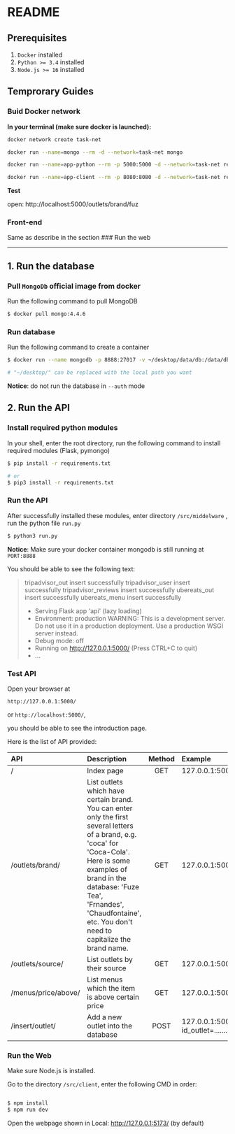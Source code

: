 # README

## Prerequisites

1. `Docker`  installed
2. `Python >= 3.4`  installed
3. `Node.js >= 16` installed



## Temprorary Guides

### Buid Docker network

**In your terminal (make sure docker is launched):**
```bash
docker network create task-net

docker run --name=mongo --rm -d --network=task-net mongo

docker run --name=app-python --rm -p 5000:5000 -d --network=task-net reisafriche/test:1.0.3

docker run --name=app-client --rm -p 8080:8080 -d --network=task-net reisafriche/vue-app:1.0.0  
```

**Test**

open: http://localhost:5000/outlets/brand/fuz

### Front-end

Same as describe in the section ### Run the web


---------------------------------------------------------------------------------------------------------------------

## 1. Run the database

### Pull `MongoDb` official image from docker

Run the following command to pull MongoDB

```bash
$ docker pull mongo:4.4.6
```

### Run database

Run the following command to create a container

```bash
$ docker run --name mongodb -p 8888:27017 -v ~/desktop/data/db:/data/db -d mongo

# "~/desktop/" can be replaced with the local path you want
```

**Notice**:  do not run the database in `--auth` mode



<!-- ### Test connection

> This part does not functioning well at the moment, please skip it! Go to the section Run the API

Run the following command to enter mongo shell

**Notice**: container name `mongo` can be replaced by container id, use `$ docker ps` to inspect container id

```bash
$ docker exec -it mongodb mongo
```

If you see the following text, then the connection is a succeed.

>MongoDB shell version <v4.4.6>
>connecting to: mongodb://127.0.0.1:27017/?compressors=disabled&gssapiServiceName=mongodb
>Implicit session: session { "id" : UUID("4516667f-0417-48b1-8d71-34376fe09bc9") }
>MongoDB server version: 4.4.6
>Welcome to the MongoDB shell.
>
>...

Exit the database

```bash
>> exit
```
 -->


## 2. Run the API

### Install required python modules

In your shell, enter the root directory, run the following command to install required modules (Flask, pymongo)

```bash
$ pip install -r requirements.txt

# or
$ pip3 install -r requirements.txt
```



### Run the API

After successfully installed these modules, enter  directory `/src/middelware` , run the python file `run.py`

```bash
$ python3 run.py
```

**Notice**: Make sure your docker container mongodb is still running at `PORT:8888`

You should be able to see the following text:

> tripadvisor_out insert successfully
> tripadvisor_user insert successfully
> tripadvisor_reviews insert successfully
> ubereats_out insert successfully
> ubereats_menu insert successfully
>
>  * Serving Flask app 'api' (lazy loading)
>  * Environment: production
>    WARNING: This is a development server. Do not use it in a production deployment.
>    Use a production WSGI server instead.
>  * Debug mode: off
>  * Running on http://127.0.0.1:5000/ (Press CTRL+C to quit)
>  * ...



### Test API

Open your browser at 

`http://127.0.0.1:5000/` 

or `http://localhost:5000/`,

 you should be able to see the introduction page.



Here is the list of API provided:

| API                           | Description                                                  | Method | Example                                           |
| :---------------------------- | :----------------------------------------------------------- | :----: | :------------------------------------------------ |
| /                             | Index page                                                   |  GET   | 127.0.0.1:5000/                                   |
| /outlets/brand/<brand name>   | List outlets which have certain brand. You can enter only the first several letters of a brand, e.g. 'coca' for 'Coca-Cola'. Here is some examples of brand in the database: 'Fuze Tea', 'Frnandes', 'Chaudfontaine', etc. You don't need to capitalize the brand name. |  GET   | 127.0.0.1:5000/outlets/brand/fuz                  |
| /outlets/source/<source name> | List outlets by their source                                 |  GET   | 127.0.0.1:5000/outlets/source/ubereats            |
| /menus/price/above/<price>    | List menus which the item is above certain price             |  GET   | 127.0.0.1:5000/menus/price/above/10               |
| /insert/outlet/<data>         | Add a new outlet into the database                           |  POST  | 127.0.0.1:5000/insert/outlet/?id_outlet=......... |


### Run the Web

Make sure Node.js is installed.

Go to the directory `/src/client`, enter the following CMD in order:

```bash

$ npm install
$ npm run dev

```

Open the webpage shown in Local:
http://127.0.0.1:5173/ (by default)
